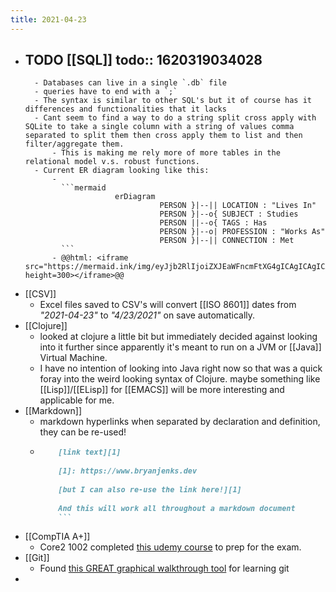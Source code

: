 ```yaml
---
title: 2021-04-23
---
```


- TODO [[SQL]] 
  todo:: 1620319034028
	-
		- Databases can live in a single `.db` file
		- queries have to end with a `;`
		- The syntax is similar to other SQL's but it of course has it differences and functionalities that it lacks
		- Cant seem to find a way to do a string split cross apply with SQLite to take a single column with a string of values comma separated to split them then cross apply them to list and then filter/aggregate them.
			- This is making me rely more of more tables in the relational model v.s. robust functions.
		- Current ER diagram looking like this:
			-
			  ```mermaid
			  			  erDiagram
			  			            PERSON }|--|| LOCATION : "Lives In"
			  			            PERSON }|--o{ SUBJECT : Studies
			  			            PERSON ||--o{ TAGS : Has
			  			            PERSON }|--o| PROFESSION : "Works As"
			  			            PERSON }|--|| CONNECTION : Met
			  ```
			- @@html: <iframe  src="https://mermaid.ink/img/eyJjb2RlIjoiZXJEaWFncmFtXG4gICAgICAgICAgUEVSU09OIH18LS18fCBMT0NBVElPTiA6IFwiTGl2ZXMgSW5cIlxuICAgICAgICAgIFBFUlNPTiB9fC0tb3sgU1VCSkVDVCA6IFN0dWRpZXNcbiAgICAgICAgICBQRVJTT04gfHwtLW97IFRBR1MgOiBIYXNcbiAgICAgICAgICBQRVJTT04gfXwtLW98IFBST0ZFU1NJT04gOiBcIldvcmtzIEFzXCJcbiAgICAgICAgICBQRVJTT04gfXwtLXx8IENPTk5FQ1RJT04gOiBNZXQiLCJtZXJtYWlkIjp7fSwidXBkYXRlRWRpdG9yIjpmYWxzZX0" height=300></iframe>@@
- [[CSV]]
	- Excel files saved to CSV's will convert [[ISO 8601]] dates from _"2021-04-23"_ to _"4/23/2021"_ on save automatically.
- [[Clojure]]
	- looked at clojure a little bit but immediately decided against looking into it further since apparently it's meant to run on a JVM or [[Java]] Virtual Machine.
	- I have no intention of looking into Java right now so that was a quick foray into the weird looking syntax of Clojure. maybe something like [[Lisp]]/[[ELisp]] for [[EMACS]] will be more interesting and applicable for me.
- [[Markdown]]
	- markdown hyperlinks when separated by declaration and definition, they can be re-used!
	-
	  ```markdown
	  	  [link text][1]
	  	  
	  	  [1]: https://www.bryanjenks.dev
	  	  
	  	  [but I can also re-use the link here!][1]
	  	  
	  	  And this will work all throughout a markdown document
	  	  ```
- [[CompTIA A+]]
	- Core2 1002 completed [this udemy course](https://www.udemy.com/course/comptia-220-1002-exam/) to prep for the exam.
- [[Git]]
	- Found [this GREAT graphical walkthrough tool](https://learngitbranching.js.org/) for learning git
-